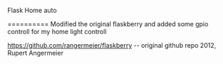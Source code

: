 Flask Home auto

==========
Modified the original flaskberry and added some gpio controll for my home light controll

https://github.com/rangermeier/flaskberry -- original github repo
2012, Rupert Angermeier


[1]: http://flask.pocoo.org/
[2]: http://nginx.org/
[3]: http://projects.unbit.it/uwsgi/
[4]: http://gunicorn.org/
[5]: http://supervisord.org/
[6]: http://twitter.github.com/bootstrap/
